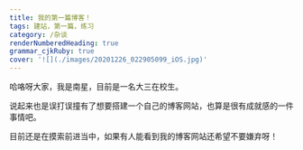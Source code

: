 ```yaml
---
title: 我的第一篇博客！ 
tags: 建站，第一篇，练习
category: /杂谈
renderNumberedHeading: true
grammar_cjkRuby: true
cover: '![](./images/20201226_022905099_iOS.jpg)'
---
```


哈咯呀大家，我是南星，目前是一名大三在校生。

说起来也是误打误撞有了想要搭建一个自己的博客网站，也算是很有成就感的一件事情吧。

目前还是在摸索前进当中，如果有人能看到我的博客网站还希望不要嫌弃呀！


